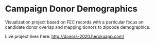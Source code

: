 # Campaign Donor Demographics

Visualization project based on FEC records with a particular focus on candidate donor overlap and mapping donors to zipcode demographics.

Live project lives here: http://donors-2020.herokuapp.com/
